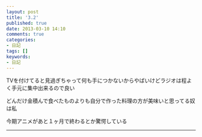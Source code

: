 ```yaml
---
layout: post
title: '3.2'
published: true
date: 2013-03-10 14:10
comments: true
categories:
- 日記
tags: []
keywords:
- 日記
---
```

TVを付けてると見過ぎちゃって何も手につかないからやばいけどラジオは程よく手元に集中出来るので良い

どんだけ金積んで食べたものよりも自分で作った料理の方が美味いと思ってる奴は私

今期アニメがあと１ヶ月で終わるとか驚愕している

---

